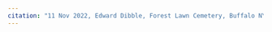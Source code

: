 ```yaml
---
citation: "11 Nov 2022, Edward Dibble, Forest Lawn Cemetery, Buffalo NY, personal correspondence."
---
```

